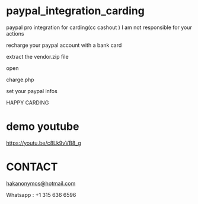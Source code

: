 # paypal_integration_carding
paypal pro integration for carding(cc cashout ) I am not responsible for your actions

recharge your paypal account with a bank card


extract the vendor.zip file

open 

charge.php

set your paypal infos


HAPPY CARDING

# demo youtube

https://youtu.be/c8Lk9vVB8_g


# CONTACT

hakanonymos@hotmail.com

Whatsapp : +1 315 636 6596
